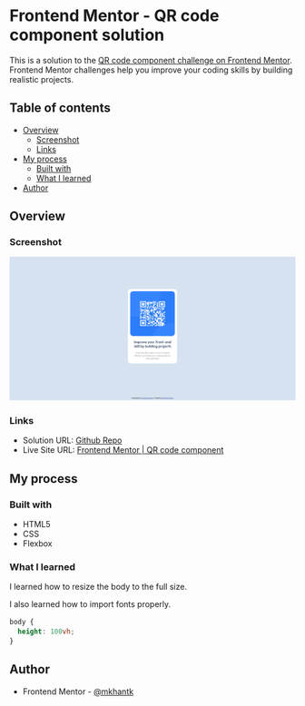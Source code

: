 # Frontend Mentor - QR code component solution

This is a solution to the [QR code component challenge on Frontend Mentor](https://www.frontendmentor.io/challenges/qr-code-component-iux_sIO_H). Frontend Mentor challenges help you improve your coding skills by building realistic projects. 

## Table of contents

- [Overview](#overview)
  - [Screenshot](#screenshot)
  - [Links](#links)
- [My process](#my-process)
  - [Built with](#built-with)
  - [What I learned](#what-i-learned)
- [Author](#author)


## Overview

### Screenshot

![](/images/Screenshot%202024-04-06%20at%2018-16-06%20Frontend%20Mentor%20QR%20code%20component.png)


### Links

- Solution URL: [Github Repo](https://github.com/mkhantk/qr-code-component/)
- Live Site URL: [Frontend Mentor | QR code component](https://mkhantk.github.io/qr-code-component/)

## My process

### Built with

- HTML5
- CSS 
- Flexbox


### What I learned

I learned how to resize the body to the full size.

I also learned how to import fonts properly. 

```css
body {
  height: 100vh;
}
```


## Author

- Frontend Mentor - [@mkhantk](https://www.frontendmentor.io/profile/mkhantk)

